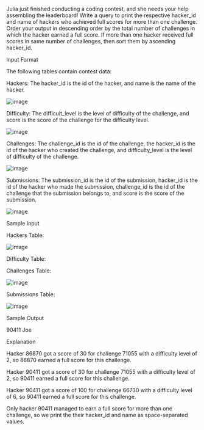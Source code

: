 Julia just finished conducting a coding contest, and she needs your help assembling the leaderboard! Write a query to print the respective hacker_id and name of hackers who achieved full scores for more than one challenge. Order your output in descending order by the total number of challenges in which the hacker earned a full score. If more than one hacker received full scores in same number of challenges, then sort them by ascending hacker_id.

Input Format

The following tables contain contest data:

Hackers: The hacker_id is the id of the hacker, and name is the name of the hacker.

![image](https://user-images.githubusercontent.com/38153316/158945238-c4701e65-54ad-4ba3-8a10-7a60c81be698.png)

Difficulty: The difficult_level is the level of difficulty of the challenge, and score is the score of the challenge for the difficulty level.

![image](https://user-images.githubusercontent.com/38153316/158945065-371ad598-19e8-4a39-ad66-ea6a33b2cd98.png)

Challenges: The challenge_id is the id of the challenge, the hacker_id is the id of the hacker who created the challenge, and difficulty_level is the level of difficulty of the challenge.

![image](https://user-images.githubusercontent.com/38153316/158945078-a747222a-e38a-4657-9975-2fc4bbd5be23.png)

Submissions: The submission_id is the id of the submission, hacker_id is the id of the hacker who made the submission, challenge_id is the id of the challenge that the submission belongs to, and score is the score of the submission.

![image](https://user-images.githubusercontent.com/38153316/158945108-8619de3c-762e-4921-a567-5aa7bc720e51.png)

Sample Input

Hackers Table:

![image](https://user-images.githubusercontent.com/38153316/158945129-2abe89b7-288e-497d-96da-fab20211ec75.png)

Difficulty Table:


Challenges Table:

![image](https://user-images.githubusercontent.com/38153316/158945143-f44b2425-04dc-4517-8950-8c7291a77445.png)

Submissions Table:

![image](https://user-images.githubusercontent.com/38153316/158945191-2542ef6a-d03d-44f4-9522-ffc266a957c1.png)

Sample Output

90411 Joe  

Explanation  

Hacker 86870 got a score of 30 for challenge 71055 with a difficulty level of 2, so 86870 earned a full score for this challenge.

Hacker 90411 got a score of 30 for challenge 71055 with a difficulty level of 2, so 90411 earned a full score for this challenge.

Hacker 90411 got a score of 100 for challenge 66730 with a difficulty level of 6, so 90411 earned a full score for this challenge.

Only hacker 90411 managed to earn a full score for more than one challenge, so we print the their hacker_id and name as  space-separated values.

